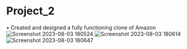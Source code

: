 # Project_2
•	Created and designed a fully functioning clone of Amazon 
![Screenshot 2023-08-03 180524](https://github.com/Moulikmnit/Project_2/assets/107049594/c497ef27-189f-43f5-8fef-e0b77900cf2b)
![Screenshot 2023-08-03 180614](https://github.com/Moulikmnit/Project_2/assets/107049594/812bcb99-0c7f-49fb-a004-7ad1d8787a9d)
![Screenshot 2023-08-03 180647](https://github.com/Moulikmnit/Project_2/assets/107049594/33417bfa-c28b-4c83-8d07-93f3a3bd45c2)

